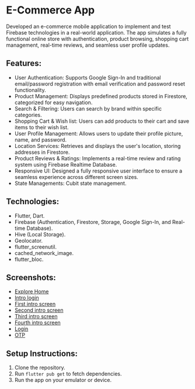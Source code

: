 # E-Commerce App

Developed an e-commerce mobile application to implement and test Firebase technologies in a real-world
application. The app simulates a fully functional online store with authentication, product browsing, shopping
cart management, real-time reviews, and seamless user profile updates.

## Features:
- User Authentication: Supports Google Sign-In and traditional email/password registration with email
  verification and password reset functionality. 
- Product Management: Displays predefined products stored in Firestore, categorized for easy
  navigation.
- Search & Filtering: Users can search by brand within specific categories.
- Shopping Cart & Wish list: Users can add products to their cart and save items to their wish list.
- User Profile Management: Allows users to update their profile picture, name, and password.
- Location Services: Retrieves and displays the user's location, storing addresses in Firestore.
- Product Reviews & Ratings: Implements a real-time review and rating system using Firebase Realtime Database.
- Responsive UI: Designed a fully responsive user interface to ensure a seamless experience across
  different screen sizes.
- State Managements: Cubit state management.

## Technologies:
- Flutter, Dart.
- Firebase (Authentication, Firestore, Storage, Google Sign-In, and Real-time Database).
- Hive (Local Storage).
- Geolocator.
- flutter_screenutil.
- cached_network_image.
- flutter_bloc.

## Screenshots:
- [Explore Home](E-Commerce%20App/firebase_project/screenshots/Explore/exploreHome1.jpg)        
- [Intro login](Flutter%20(Get%20x)%20(MVC)/my_projects_getx/screenshot/introLogin.jpg)
- [First intro screen](Flutter%20(Get%20x)%20(MVC)/my_projects_getx/screenshot/introScreen1.jpg)    
- [Second intro screen](Flutter%20(Get%20x)%20(MVC)/my_projects_getx/screenshot/introScreen2.jpg)
- [Third intro screen](Flutter%20(Get%20x)%20(MVC)/my_projects_getx/screenshot/introScreen3.jpg)    
- [Fourth intro screen](Flutter%20(Get%20x)%20(MVC)/my_projects_getx/screenshot/introScreen4.jpg)
- [Login](Flutter%20(Get%20x)%20(MVC)/my_projects_getx/screenshot/login.jpg)
- [OTP](Flutter%20(Get%20x)%20(MVC)/my_projects_getx/screenshot/otpView.jpg)





 
## Setup Instructions:
1. Clone the repository.
2. Run `flutter pub get` to fetch dependencies.
3. Run the app on your emulator or device.
